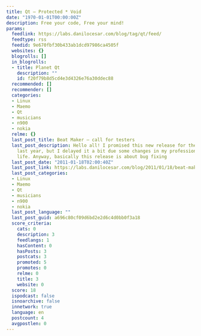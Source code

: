 ```yaml
---
title: Qt – Protected * Void
date: "1970-01-01T00:00:00Z"
description: Free your code, Free your mind!
params:
  feedlink: https://labs.danilocesar.com/blog/tag/qt/feed/
  feedtype: rss
  feedid: 9e670fbf30b433ab1dcd97986ca4505f
  websites: {}
  blogrolls: []
  in_blogrolls:
  - title: Planet Qt
    description: ""
    id: f20f79b8d5cd4e3d4326e76a30ddec88
  recommended: []
  recommender: []
  categories:
  - Linux
  - Maemo
  - Qt
  - musicians
  - n900
  - nokia
  relme: {}
  last_post_title: Beat Maker – call for testers
  last_post_description: Hello all! I promised this new release for the end of the
    last year, but I delayed it a bit due some changes in my professional and personal
    life. Anyway, basically this release is about bug fixing
  last_post_date: "2011-01-18T02:00:40Z"
  last_post_link: https://labs.danilocesar.com/blog/2011/01/18/beat-maker-call-for-testers/
  last_post_categories:
  - Linux
  - Maemo
  - Qt
  - musicians
  - n900
  - nokia
  last_post_language: ""
  last_post_guid: a696c80cf09d6bd2e2d6c4d0bb0f3a18
  score_criteria:
    cats: 0
    description: 3
    feedlangs: 1
    hasContent: 0
    hasPosts: 3
    postcats: 3
    promoted: 5
    promotes: 0
    relme: 0
    title: 3
    website: 0
  score: 18
  ispodcast: false
  isnoarchive: false
  innetwork: true
  language: en
  postcount: 4
  avgpostlen: 0
---
```

